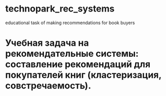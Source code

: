 # technopark_rec_systems
educational task of making recommendations for book buyers
# Учебная задача на рекомендательные системы: составление рекомендаций для покупателей книг (кластеризация, совстречаемость).
